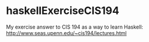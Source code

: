 # haskellExerciseCIS194
My exercise answer to CIS 194 as a way to learn Haskell: http://www.seas.upenn.edu/~cis194/lectures.html
